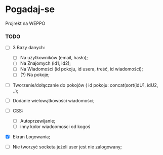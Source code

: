 # Pogadaj-se
Projrekt na WEPPO
### TODO

- [ ] 3 Bazy danych:
    - [ ] Na użytkowników (email, hasło);
    - [ ] Na Znajomych (id1, id2);
    - [ ] Na Wiadomości (id pokoju, id usera, treść, id wiadomości);
    - [ ] (?) Na pokoje;

- [ ] Tworzenie/dołączanie do pokojów ( id pokoju: concat(sort(idU1, idU2, ..);
- [ ] Dodanie wielowątkowości wiadomości;
- [ ] CSS:
    - [ ] Autoprzewijanie;
    - [ ] inny kolor wiadoomości od kogoś
- [x] Ekran Logowania;
- [ ] Nie tworzyć socketa jeżeli user jest nie zalogowany;




